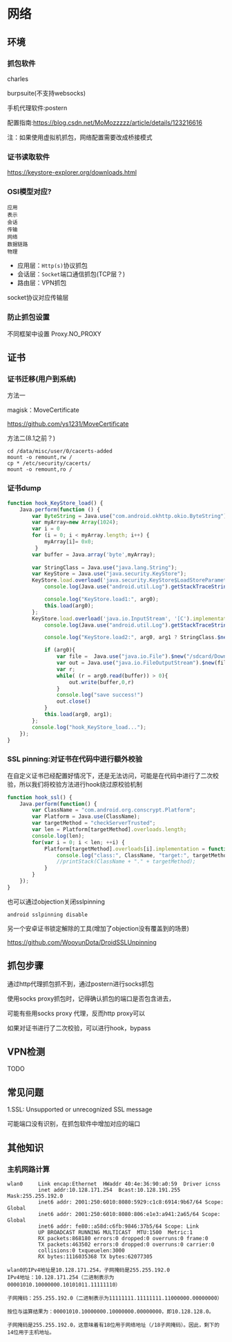 # 网络

## 环境

### 抓包软件

charles

burpsuite(不支持websocks)

手机代理软件:postern

配置指南:https://blog.csdn.net/MoMozzzzz/article/details/123216616



注：如果使用虚拟机抓包，网络配置需要改成桥接模式







### 证书读取软件

https://keystore-explorer.org/downloads.html



### OSI模型对应?

```
应用
表示
会话
传输
网络
数据链路
物理
```

- 应用层：`Http(s)`协议抓包
- 会话层：`Socket`端口通信抓包(TCP层？)
- 路由层：VPN抓包



socket协议对应传输层



### 防止抓包设置

不同框架中设置 Proxy.NO_PROXY







## 证书

### 证书迁移(用户到系统)

方法一

magisk：MoveCertificate

https://github.com/ys1231/MoveCertificate



方法二(8.1之前？)

```
cd /data/misc/user/0/cacerts-added
mount -o remount,rw /
cp * /etc/security/cacerts/
mount -o remount,ro /
```





### 证书dump

```js
function hook_KeyStore_load() {
    Java.perform(function () {
        var ByteString = Java.use("com.android.okhttp.okio.ByteString");
        var myArray=new Array(1024);
        var i = 0
        for (i = 0; i < myArray.length; i++) {
            myArray[i]= 0x0;
         }
        var buffer = Java.array('byte',myArray);
        
        var StringClass = Java.use("java.lang.String");
        var KeyStore = Java.use("java.security.KeyStore");
        KeyStore.load.overload('java.security.KeyStore$LoadStoreParameter').implementation = function (arg0) {
            console.log(Java.use("android.util.Log").getStackTraceString(Java.use("java.lang.Throwable").$new()));

            console.log("KeyStore.load1:", arg0);
            this.load(arg0);
        };
        KeyStore.load.overload('java.io.InputStream', '[C').implementation = function (arg0, arg1) {
            console.log(Java.use("android.util.Log").getStackTraceString(Java.use("java.lang.Throwable").$new()));

            console.log("KeyStore.load2:", arg0, arg1 ? StringClass.$new(arg1) : null);

            if (arg0){
                var file =  Java.use("java.io.File").$new("/sdcard/Download/"+ String(arg0)+".p12");
                var out = Java.use("java.io.FileOutputStream").$new(file);
                var r;
                while( (r = arg0.read(buffer)) > 0){
                    out.write(buffer,0,r)
                }
                console.log("save success!")
                out.close()
            }
            this.load(arg0, arg1);
        };
        console.log("hook_KeyStore_load...");
    });
}
```





### SSL pinning:对证书在代码中进行额外校验

在自定义证书已经配置好情况下，还是无法访问，可能是在代码中进行了二次校验，所以我们将校验方法进行hook绕过原校验机制

```js
function hook_ssl() {
    Java.perform(function() {
        var ClassName = "com.android.org.conscrypt.Platform";
        var Platform = Java.use(ClassName);
        var targetMethod = "checkServerTrusted";
        var len = Platform[targetMethod].overloads.length;
        console.log(len);
        for(var i = 0; i < len; ++i) {
            Platform[targetMethod].overloads[i].implementation = function () {
                console.log("class:", ClassName, "target:", targetMethod, " i:", i, arguments);
                //printStack(ClassName + "." + targetMethod);
            }
        }
    });
}
```

也可以通过objection关闭sslpinning

```
android sslpinning disable
```



另一个安卓证书锁定解除的工具(增加了objection没有覆盖到的场景)

https://github.com/WooyunDota/DroidSSLUnpinning



## 抓包步骤

通过http代理抓包抓不到，通过postern进行socks抓包

使用socks proxy抓包时，记得确认抓包的端口是否包含进去，

可能有些用socks proxy 代理，反而http proxy可以





如果对证书进行了二次校验，可以进行hook，bypass





## VPN检测

TODO



## 常见问题

1.SSL: Unsupported or unrecognized SSL message

可能端口没有识别，在抓包软件中增加对应的端口









## 其他知识

### 主机网路计算

```
wlan0     Link encap:Ethernet  HWaddr 40:4e:36:90:a0:59  Driver icnss
          inet addr:10.128.171.254  Bcast:10.128.191.255  Mask:255.255.192.0
          inet6 addr: 2001:250:6010:8080:5929:c1c8:6914:9b67/64 Scope: Global
          inet6 addr: 2001:250:6010:8080:806:e1e3:a941:2a65/64 Scope: Global
          inet6 addr: fe80::a58d:c6fb:9846:37b5/64 Scope: Link
          UP BROADCAST RUNNING MULTICAST  MTU:1500  Metric:1
          RX packets:868180 errors:0 dropped:0 overruns:0 frame:0
          TX packets:463502 errors:0 dropped:0 overruns:0 carrier:0
          collisions:0 txqueuelen:3000
          RX bytes:1116035368 TX bytes:62077305
```

```
wlan0的IPv4地址是10.128.171.254，子网掩码是255.255.192.0
IPv4地址：10.128.171.254（二进制表示为00001010.10000000.10101011.11111110）

子网掩码：255.255.192.0（二进制表示为11111111.11111111.11000000.00000000）

按位与运算结果为：00001010.10000000.10000000.00000000，即10.128.128.0。

子网掩码是255.255.192.0，这意味着有18位用于网络地址（/18子网掩码）。因此，剩下的14位用于主机地址。

```

